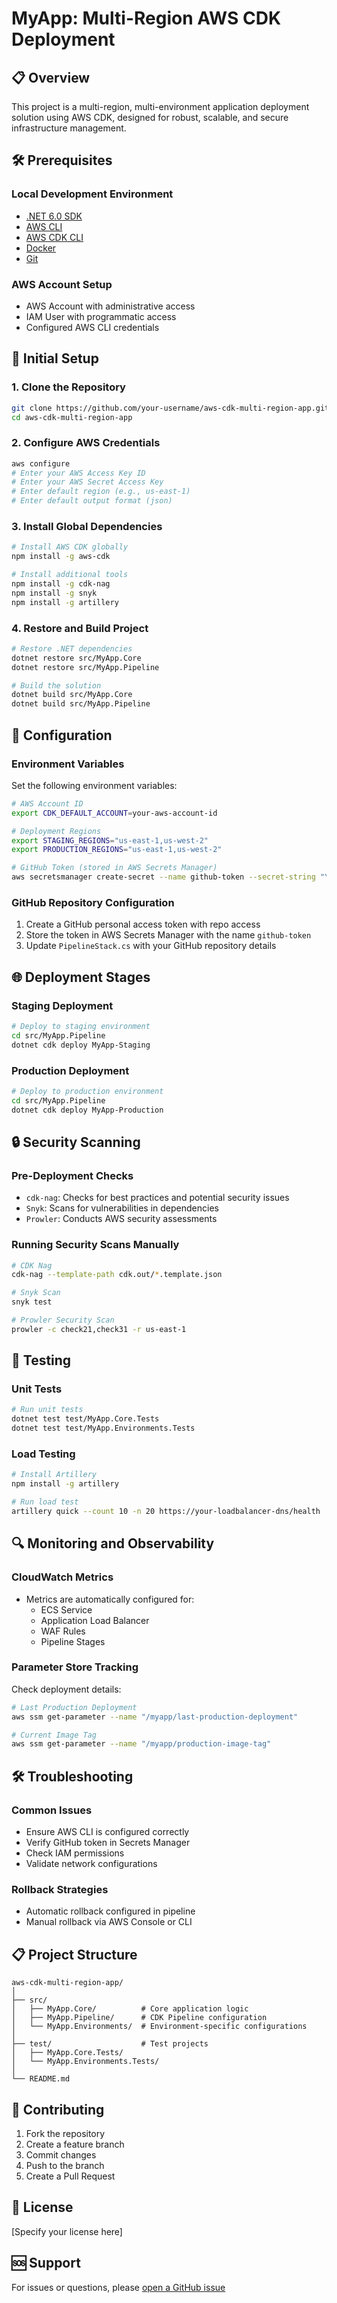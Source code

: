 # MyApp: Multi-Region AWS CDK Deployment

## 📋 Overview

This project is a multi-region, multi-environment application deployment solution using AWS CDK, designed for robust, scalable, and secure infrastructure management.

## 🛠 Prerequisites

### Local Development Environment
- [.NET 6.0 SDK](https://dotnet.microsoft.com/download/dotnet/6.0)
- [AWS CLI](https://aws.amazon.com/cli/)
- [AWS CDK CLI](https://docs.aws.amazon.com/cdk/latest/guide/cli.html)
- [Docker](https://www.docker.com/products/docker-desktop)
- [Git](https://git-scm.com/downloads)

### AWS Account Setup
- AWS Account with administrative access
- IAM User with programmatic access
- Configured AWS CLI credentials

## 🚀 Initial Setup

### 1. Clone the Repository
```bash
git clone https://github.com/your-username/aws-cdk-multi-region-app.git
cd aws-cdk-multi-region-app
```

### 2. Configure AWS Credentials
```bash
aws configure
# Enter your AWS Access Key ID
# Enter your AWS Secret Access Key
# Enter default region (e.g., us-east-1)
# Enter default output format (json)
```

### 3. Install Global Dependencies
```bash
# Install AWS CDK globally
npm install -g aws-cdk

# Install additional tools
npm install -g cdk-nag
npm install -g snyk
npm install -g artillery
```

### 4. Restore and Build Project
```bash
# Restore .NET dependencies
dotnet restore src/MyApp.Core
dotnet restore src/MyApp.Pipeline

# Build the solution
dotnet build src/MyApp.Core
dotnet build src/MyApp.Pipeline
```

## 🔧 Configuration

### Environment Variables
Set the following environment variables:
```bash
# AWS Account ID
export CDK_DEFAULT_ACCOUNT=your-aws-account-id

# Deployment Regions
export STAGING_REGIONS="us-east-1,us-west-2"
export PRODUCTION_REGIONS="us-east-1,us-west-2"

# GitHub Token (stored in AWS Secrets Manager)
aws secretsmanager create-secret --name github-token --secret-string "YOUR_GITHUB_PERSONAL_ACCESS_TOKEN"
```

### GitHub Repository Configuration
1. Create a GitHub personal access token with repo access
2. Store the token in AWS Secrets Manager with the name `github-token`
3. Update `PipelineStack.cs` with your GitHub repository details

## 🌐 Deployment Stages

### Staging Deployment
```bash
# Deploy to staging environment
cd src/MyApp.Pipeline
dotnet cdk deploy MyApp-Staging
```

### Production Deployment
```bash
# Deploy to production environment
cd src/MyApp.Pipeline
dotnet cdk deploy MyApp-Production
```

## 🔒 Security Scanning

### Pre-Deployment Checks
- `cdk-nag`: Checks for best practices and potential security issues
- `Snyk`: Scans for vulnerabilities in dependencies
- `Prowler`: Conducts AWS security assessments

### Running Security Scans Manually
```bash
# CDK Nag
cdk-nag --template-path cdk.out/*.template.json

# Snyk Scan
snyk test

# Prowler Security Scan
prowler -c check21,check31 -r us-east-1
```

## 🧪 Testing

### Unit Tests
```bash
# Run unit tests
dotnet test test/MyApp.Core.Tests
dotnet test test/MyApp.Environments.Tests
```

### Load Testing
```bash
# Install Artillery
npm install -g artillery

# Run load test
artillery quick --count 10 -n 20 https://your-loadbalancer-dns/health
```

## 🔍 Monitoring and Observability

### CloudWatch Metrics
- Metrics are automatically configured for:
  - ECS Service
  - Application Load Balancer
  - WAF Rules
  - Pipeline Stages

### Parameter Store Tracking
Check deployment details:
```bash
# Last Production Deployment
aws ssm get-parameter --name "/myapp/last-production-deployment"

# Current Image Tag
aws ssm get-parameter --name "/myapp/production-image-tag"
```

## 🛠 Troubleshooting

### Common Issues
- Ensure AWS CLI is configured correctly
- Verify GitHub token in Secrets Manager
- Check IAM permissions
- Validate network configurations

### Rollback Strategies
- Automatic rollback configured in pipeline
- Manual rollback via AWS Console or CLI

## 📋 Project Structure
```
aws-cdk-multi-region-app/
│
├── src/
│   ├── MyApp.Core/          # Core application logic
│   ├── MyApp.Pipeline/      # CDK Pipeline configuration
│   └── MyApp.Environments/  # Environment-specific configurations
│
├── test/                    # Test projects
│   ├── MyApp.Core.Tests/
│   └── MyApp.Environments.Tests/
│
└── README.md
```

## 🤝 Contributing
1. Fork the repository
2. Create a feature branch
3. Commit changes
4. Push to the branch
5. Create a Pull Request

## 📄 License
[Specify your license here]

## 🆘 Support
For issues or questions, please [open a GitHub issue](https://github.com/your-username/aws-cdk-multi-region-app/issues)